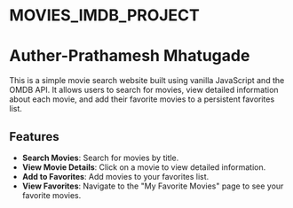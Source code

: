 # MOVIES_IMDB_PROJECT

<h1>Auther-Prathamesh Mhatugade</h1>

This is a simple movie search website built using vanilla JavaScript and the OMDB API. It allows users to search for movies, view detailed information about each movie, and add their favorite movies to a persistent favorites list.

## Features

- **Search Movies**: Search for movies by title.
- **View Movie Details**: Click on a movie to view detailed information.
- **Add to Favorites**: Add movies to your favorites list.
- **View Favorites**: Navigate to the "My Favorite Movies" page to see your favorite movies.
